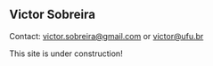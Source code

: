 ## Victor Sobreira

Contact: victor.sobreira@gmail.com or victor@ufu.br

This site is under construction!
